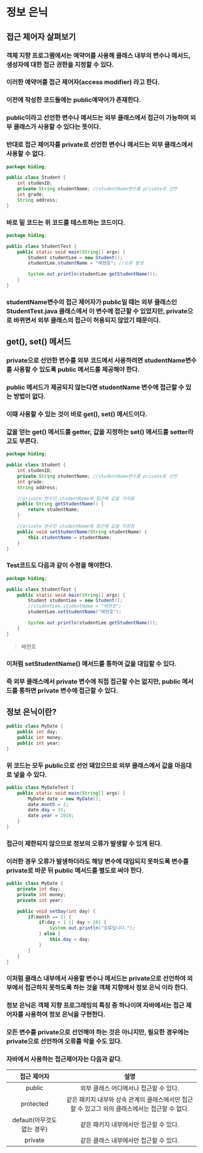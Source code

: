 # 정보 은닉
## 접근 제어자 살펴보기
### 객체 지향 프로그램에서는 예약어를 사용해 클래스 내부의 변수나 메서드, 생성자에 대한 접근 권한을 지정할 수 있다.
### 이러한 예약어를 **접근 제어자(access modifier)** 라고 한다.
### 이전에 작성한 코드들에는 public예약어가 존재한다.
### public이라고 선언한 변수나 메서드는 외부 클래스에서 접근이 가능하며 외부 클래스가 사용할 수 있다는 뜻이다.
### 반대로 접근 제어자를 private로 선언한 변수나 메서드는 외부 클래스에서 사용할 수 없다.
```java
package hiding;

public class Student {
    int studenID;
    private String studentName; //studentName변수를 private로 선언
    int grade;
    String address;
}
```
### 바로 밑 코드는 위 코드를 테스트하는 코드이다.
```java
package hiding;

public class StudentTest {
    public static void main(String[] args) {
        Student studentLee = new Student();
        studentLee.studentName = "배현호"; //오류 발생

        System.out.println(studentLee.getStudentName());
    }
}
```
### studentName변수의 접근 제어자가 public일 때는 외부 클래스인 StudentTest.java 클래스에서 이 변수에 접근할 수 있었지만, private으로 바뀌면서 외부 클래스의 접근이 허용되지 않았기 때문이다.
## get(), set() 메서드
### private으로 선언한 변수를 외부 코드에서 사용하려면 studentName변수를 사용할 수 있도록 public 메서드를 제공해야 한다.
### public 메서드가 제공되지 않는다면 studentName 변수에 접근할 수 있는 방법이 없다.
### 이때 사용할 수 있는 것이 바로 get(), set() 메서드이다.
### 값을 얻는 get() 메서드를 getter, 값을 지정하는 set() 메서드를 setter라고도 부른다.
```java
package hiding;

public class Student {
    int studenID;
    private String studentName; //studentName변수를 private로 선언
    int grade;
    String address;

    //private 변수인 studentName에 접근해 값을 가져옴
    public String getStudentName() {
        return studentName;
    }

    //private 변수인 studentName에 접근해 값을 지정함
    public void setStudentName(String studentName) {
        this.studentName = studentName;
    }
}
```
### Test코드도 다음과 같이 수정을 해야한다.
```java
package hiding;

public class StudentTest {
    public static void main(String[] args) {
        Student studentLee = new Student();
        //studentLee.studentName = "배현호";
        studentLee.setStudentName("배현호");

        System.out.println(studentLee.getStudentName());
    }
}
```
> 배현호
### 이처럼 setStudentName() 메서드를 통하여 값을 대입할 수 있다.
### 즉 외부 클래스에서 private 변수에 직접 접근할 수는 없지만, public 메서드를 통하면 private 변수에 접근할 수 있다.
## 정보 은닉이란?
```java
public class MyDate {
    public int day;
    public int money;
    public int year;
}
```
### 위 코드는 모두 public으로 선언 돼있으므로 외부 클래스에서 값을 마음대로 넣을 수 있다.
```java
public class MyDateTest {
    public static void main(String[] args) {
        MyDate date = new MyDate();
        date.month = 2;
        date.day = 31;
        date.year = 2018;
    }
}
```
### 접근이 제한되지 않으므로 정보의 오류가 발생할 수 있게 된다.
### 이러한 경우 오류가 발생하더라도 해당 변수에 대입되지 못하도록 변수를 private로 바꾼 뒤 public 메서드를 별도로 써야 한다.
```java
public class MyDate {
    private int day;
    private int money;
    private int year;

    public void setDay(int day) {
        if(month == 2) {
            if(day < 1 || day > 28) {
                System.out.println("오류입니다.");
            } else {
                this.day = day;
            }
        }
    }
}
```
### 이처럼 클래스 내부에서 사용할 변수나 메서드는 private으로 선언하여 외부에서 접근하지 못하도록 하는 것을 객체 지향에서 **정보 은닉** 이라 한다.
### 정보 은닉은 객체 지향 프로그래밍의 특징 중 하나이며 자바에서는 접근 제어자를 사용하여 정보 은닉을 구현한다.
### 모든 변수를 private으로 선언해야 하는 것은 아니지만, 필요한 경우에는 private으로 선언하여 오류를 막을 수도 있다.
### 자바에서 사용하는 접근제어자는 다음과 같다.
| 접근 제어자 | 설명 |
| :---: | :---: |
| public | 외부 클래스 어디에서나 접근할 수 있다. |
| protected | 같은 패키지 내부와 상속 관계의 클래스에서만 접근할 수 있고그 외의 클래스에서는 접근할 수 없다. |
| default(아무것도 없는 경우) | 같은 패키지 내부에서만 접근할 수 있다.
| private | 같은 클래스 내부에서만 접근할 수 있다.|